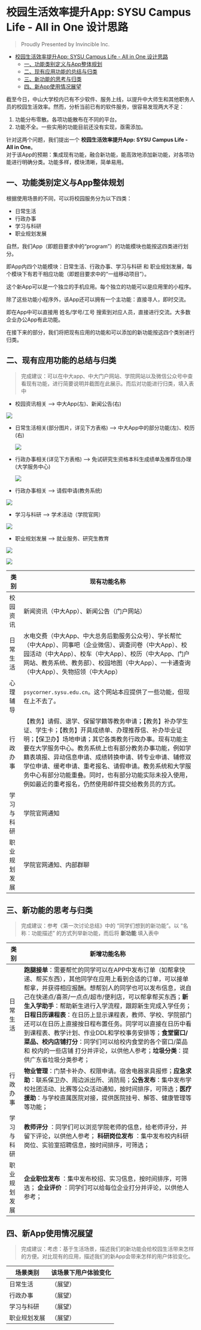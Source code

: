 # 校园生活效率提升App: SYSU Campus Life - All in One 设计思路

> Proudly Presented by Invincible Inc.

- [校园生活效率提升App: SYSU Campus Life - All in One 设计思路](#%e6%a0%a1%e5%9b%ad%e7%94%9f%e6%b4%bb%e6%95%88%e7%8e%87%e6%8f%90%e5%8d%87app-sysu-campus-life---all-in-one-%e8%ae%be%e8%ae%a1%e6%80%9d%e8%b7%af)
  - [一、功能类别定义与App整体规划](#%e4%b8%80%e5%8a%9f%e8%83%bd%e7%b1%bb%e5%88%ab%e5%ae%9a%e4%b9%89%e4%b8%8eapp%e6%95%b4%e4%bd%93%e8%a7%84%e5%88%92)
  - [二、现有应用功能的总结与归类](#%e4%ba%8c%e7%8e%b0%e6%9c%89%e5%ba%94%e7%94%a8%e5%8a%9f%e8%83%bd%e7%9a%84%e6%80%bb%e7%bb%93%e4%b8%8e%e5%bd%92%e7%b1%bb)
  - [三、新功能的思考与归类](#%e4%b8%89%e6%96%b0%e5%8a%9f%e8%83%bd%e7%9a%84%e6%80%9d%e8%80%83%e4%b8%8e%e5%bd%92%e7%b1%bb)
  - [四、新App使用情况展望](#%e5%9b%9b%e6%96%b0app%e4%bd%bf%e7%94%a8%e6%83%85%e5%86%b5%e5%b1%95%e6%9c%9b)

截至今日，中山大学校内已有不少软件、服务上线，以提升中大师生和其他职务人员的校园生活效率。然而，分析当前已有的软件服务，很容易发现两大不足：
1. 功能分布零散。各项功能散布在不同的平台。
2. 功能不全。一些实用的功能目前还没有实现，亟需添加。

针对这两个问题，我们提出一个 __校园生活效率提升App: SYSU Campus Life - All in One__。<br>
对于该App的预期：集成现有功能，融合新功能，能高效地添加新功能，对各项功能进行明确分类。功能多样，模块清晰，简单易用。<br>

## 一、功能类别定义与App整体规划

根据使用场景的不同，可以将校园服务分为以下四类：

- 日常生活
- 行政办事
- 学习与科研
- 职业规划发展

自然，我们App（即题目要求中的“program”）的功能模块也能按这四类进行划分。

即App内四个功能模块：日常生活、行政办事、学习与科研 和 职业规划发展，每个模块下有若干相应功能（即题目要求中的“一组移动项目”）。

这个新App可以是一个独立的手机应用。每个独立的功能可以是应用里的小程序。

除了这些功能小程序外，该App还可以拥有一个主功能：直接寻人，即时交流。

即在App中可以直接用 姓名/学号/工号 搜索到对应人员，直接进行交流。大多数企业办公App有此功能。

在接下来的部分，我们将把现有应用的功能和可以添加的新功能按这四个类别进行归类。

## 二、现有应用功能的总结与归类

> 完成建议：可以在中大app、中大门户网站、学院网站以及微信公众号中查看现有功能，进行简要说明并截图在此展示。而后对功能进行归类，填入表中

- 校园资讯相关 --> 中大App(左)、新闻公告(右)

![](./Images/Part2_1.png)

- 日常生活相关(部分图片，详见下方表格) --> 中大App中的部分功能(左)、校历(右)

  ![](./Images/Part2_2.png)

- 行政办事相关(详见下方表格) --> 免试研究生资格本科生成绩单及推荐信办理(大学服务中心)

  ![](./Images/Part2_3.png)

- 行政办事相关 --> 请假申请(教务系统)

![](./Images/Part2_4.png)

- 学习与科研 --> 学术活动（学院官网）

![](./Images/Part2_5.png)

- 职业规划发展 --> 就业服务、研究生教育

![](./Images/Part2_6_1.png)

![](./Images/Part2_6_2.png)

|类别|现有功能名称|
|-|-|
|校园资讯|新闻资讯（中大App）、新闻公告（门户网站）|
|日常生活|水电交费（中大App、中大总务后勤服务公众号）、学长帮忙（中大App）、同事吧（企业微信）、调查问卷（中大App）、校园活动（中大App）、校车（中大App）、校历（中大App、门户网站、教务系统、教务部）、校园地图（中大App）、一卡通查询（中大App）、失物招领（中大App）|
|心理辅导|`psycorner.sysu.edu.cn`。这个网站本应提供了一些功能，但现在上不去了。|
|行政办事|【教务】请假、退学、保留学籍等教务申请；【教务】补办学生证、学生卡；【教务】开具成绩单、办理推荐信、补办毕业证明；【保卫办】场地申请；其它各类教务行政办事。现有功能主要在大学服务中心。教务系统上也有部分教务办事功能，例如学籍表填报、异动信息申请、成绩转换申请、转专业申请、辅修双学位申请、缓考申请、重考报名、请假申请。教务系统和大学服务中心有部分功能重叠。同时，也有部分功能实际未投入使用，例如最近的重考报名，仍然使用邮件提交给教务员的方式。|
|学习与科研|学院官网通知|
|职业规划发展|学院官网通知、内部群聊|

## 三、新功能的思考与归类

> 完成建议：参考《第一次讨论总结》中的 “同学们想到的新功能”。以 “名称：功能描述” 的方式列举新功能，而后将 __新功能__ 填入表中

|类别|新增功能名称|
|-|-|
|日常生活|**跑腿接单**：需要帮忙的同学可以在APP中发布订单（如帮拿快递、帮买东西），其他同学在应用上看到合适的订单，可以接单帮拿，并获得相应报酬。想帮别人的同学也可以发布信息，说自己在快递点/喜茶/一点点/超市/便利店，可以帮拿帮买东西；**新生入学助手**：帮助新生进行入学流程，跟踪新生完成入学任务；**日程日历课程表**：在日历上显示课程表，教师、学校、学院部门还可以在日历上直接按日程布置任务。同学可以直接在日历中看到课程表、教学计划、作业DDL和学校事务安排等；**食堂窗口/菜品、校内店铺打分**：同学们可以给校内食堂的各个窗口/菜品 和 校内的一些店铺 打分并评论，以供他人参考；**垃圾分类**：提供广东省垃圾分类参考；|
|行政办事|**物业管理**：门禁卡补办、权限申请。宿舍电器家具报修；**应急求助**：联系保卫办、周边派出所、消防局；**公告发布**：集中发布学校社团活动、比赛等公众活动通知，按时间排序，可筛选；**医疗援助**：与学校直属医院对接，提供医院挂号、解答、健康管理等等功能；|
|学习与科研| __教师评分__ ：同学们可以浏览学院老师的信息，给老师评分，并留下评论，以供他人参考； __科研岗位发布__ ：集中发布校内科研岗位、实验室招聘信息，按时间排序，可筛选；|
|职业规划发展| __企业职位发布__ ：集中发布校招、实习信息，按时间排序，可筛选； __企业评价__ ：同学们可以给每位企业打分并评论，以供他人参考；|

## 四、新App使用情况展望

> 完成建议：考虑：基于生活场景，描述我们的新功能会给校园生活带来怎样的方便。对比现有的应用，描述我们的新App会带来怎样的用户体验变化。

|场景类别|该场景下用户体验变化|
|-|-|
|日常生活|（展望）|
|行政办事|（展望）|
|学习与科研|（展望）|
|职业规划发展| （展望）|

